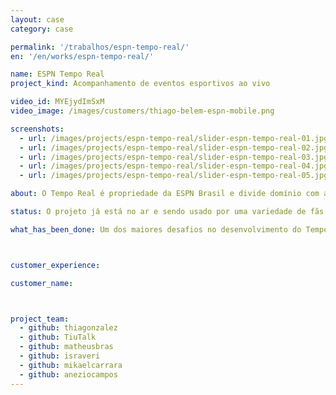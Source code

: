 ```yaml
---
layout: case
category: case

permalink: '/trabalhos/espn-tempo-real/'
en: '/en/works/espn-tempo-real/'

name: ESPN Tempo Real
project_kind: Acompanhamento de eventos esportivos ao vivo

video_id: MYEjydImSxM
video_image: /images/customers/thiago-belem-espn-mobile.png

screenshots:
  - url: /images/projects/espn-tempo-real/slider-espn-tempo-real-01.jpg
  - url: /images/projects/espn-tempo-real/slider-espn-tempo-real-02.jpg
  - url: /images/projects/espn-tempo-real/slider-espn-tempo-real-03.jpg
  - url: /images/projects/espn-tempo-real/slider-espn-tempo-real-04.jpg
  - url: /images/projects/espn-tempo-real/slider-espn-tempo-real-05.jpg

about: O Tempo Real é propriedade da ESPN Brasil e divide domínio com a ESPN.com.br. Sua função é transmitir a cobertura de jogos e eventos esportivos simultaneamente ao desenrolar dos mesmos, ou seja, "ao vivo". Assim, atendendo à uma demanda que até não muito tempo atrás só a TV e o Rádio atendiam.

status: O projeto já está no ar e sendo usado por uma variedade de fãs do esporte. O momento não seria mais adequado, sendo lançado a poucas semanas da Copa do Mundo. Principalmente para aqueles fãs que não tem a sorte de ter um horário de trabalho flexível para conseguir acompanhar todos os jogos. Até porque o Tempo Real pode ser acessado por tablets e pelo smartphone.

what_has_been_done: Um dos maiores desafios no desenvolvimento do Tempo Real foi desenvolver um sistema que apresentasse a atualiazação dos jogos o mais rápido possível e manter essa eficiência mesmo numa variação muito grande do aumento de fluxo de usuários. Além disso, tivemos todo um trabalho para adaptar o design e as funcionalidades para acessos de tablets e smartphone sem perder a qualidade. Sobre o recebimentos dos dados ao vivo e a alocação deles, optamos por utilizar AngularJS para isto. Conseguimos atingir uma ótima performance.



customer_experience:

customer_name:



project_team:
  - github: thiagonzalez
  - github: TiuTalk
  - github: matheusbras
  - github: israveri
  - github: mikaelcarrara
  - github: aneziocampos
---
```

